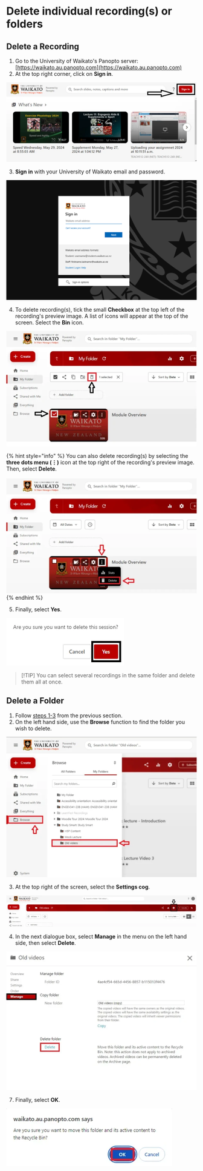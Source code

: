 # Delete individual recording(s) or folders

## Delete a Recording

1. Go to the University of Waikato's Panopto server: [https://waikato.au.panopto.com](https://waikato.au.panopto.com)
2. At the top right corner, click on **Sign in**.

![](images/signin-button-panopto-homepage.webp)

3. **Sign in** with your University of Waikato email and password.

![](images/microsoft-waikato-sign-in.png)

4. To delete recording(s), tick the small **Checkbox** at the top left of the recording's preview image. A list of icons will appear at the top of the screen. Select the **Bin** icon.

![](images/panopto-delete-recording-icon.webp)

{% hint style="info" %}
You can also delete recording(s) by selecting the **three dots menu (⋮)** icon at the top right of the recording's preview image. Then, select **Delete**.\
\
<img src="images/staff-panopto-delete-recording-select-kebab-icon.webp" alt="" data-size="original">
{% endhint %}

5. Finally, select **Yes**.

![](images/delete-recording-select-yes-button.webp)

> \[!TIP] You can select several recordings in the same folder and delete them all at once.

## Delete a Folder

1. Follow [steps 1-3](delete-recordings-folders.md#delete-a-recording) from the previous section.
2. On the left hand side, use the **Browse** function to find the folder you wish to delete.

![](images/delete-a-folder-browse.webp)

3. At the top right of the screen, select the **Settings cog**.

![](images/delete-a-folder-setting-icon-selected.webp)

4. In the next dialogue box, select **Manage** in the menu on the left hand side, then select **Delete**.

![](images/delete-a-folder-dialogue-box.webp)

7. Finally, select **OK**.

![](images/delete-a-folder-select-ok.webp)
